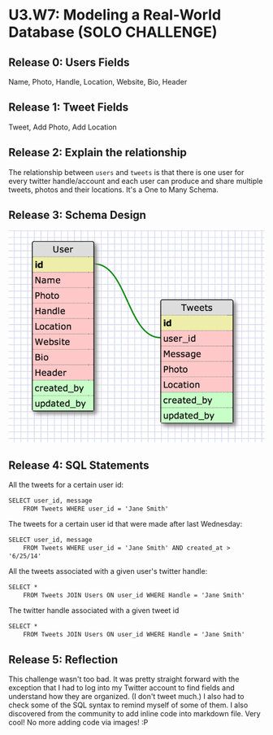 # U3.W7: Modeling a Real-World Database (SOLO CHALLENGE)

## Release 0: Users Fields
Name, Photo, Handle, Location, Website, Bio, Header

## Release 1: Tweet Fields
Tweet, Add Photo, Add Location

## Release 2: Explain the relationship
The relationship between `users` and `tweets` is that there is one user for every twitter handle/account and each user can produce and share multiple tweets, photos and their locations. It's a One to Many Schema.

## Release 3: Schema Design
![Twitter Schema](/week-7/imgs/TwitterSchema.png "Twitter Schema")

## Release 4: SQL Statements
<p>All the tweets for a certain user id:</p>
<pre><code>SELECT user_id, message 
	FROM Tweets WHERE user_id = 'Jane Smith'
</code></pre>

<p>The tweets for a certain user id that were made after last Wednesday:</p>
<pre><code>SELECT user_id, message 
	FROM Tweets WHERE user_id = 'Jane Smith' AND created_at > '6/25/14'
</code></pre>

<p>All the tweets associated with a given user's twitter handle:</p>
<pre><code>SELECT *
	FROM Tweets JOIN Users ON user_id WHERE Handle = 'Jane Smith'
</code></pre>

<p>The twitter handle associated with a given tweet id</p>
<pre><code>SELECT *
	FROM Tweets JOIN Users ON user_id WHERE Handle = 'Jane Smith'
</code></pre>

## Release 5: Reflection
This challenge wasn't too bad. It was pretty straight forward with the exception that I had to log into my Twitter account to find fields and understand how they are organized. (I don't tweet much.) I also had to check some of the SQL syntax to remind myself of some of them. I also discovered from the community to add inline code into markdown file. Very cool! No more adding code via images! :P